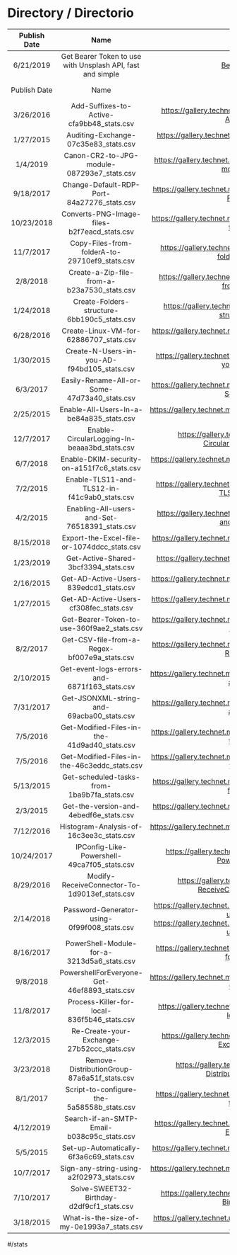 
# Directory / Directorio



| Publish Date | Name  |  URL  | Repository Location | PageViews | PageViews(Max) | PageViews(Avg) | Downloads | Downloads(Max) | Downloads(Avg)  |  
|     :---:    | :---: | :---: |          :---:      | :---:     |  :---:         |  :---:         | :---:     |  :---:         |  :---:          |
| 6/21/2019  | Get Bearer Token to use with Unsplash API, fast and simple  |   [Bearer Token Script](https://gallery.technet.microsoft.com/Get-Bearer-Token-to-use-360f9ae2) | [local copy](/Photography/Get-Bearer-Token-to-use-360f9ae2.md) | 0 | 0| 0|0|0|0
| Publish Date | Name  |  URL  | Repository Location | PageViews | PageViews(Max) | PageViews(Avg) | Downloads | Downloads(Max) | Downloads(Avg)  |  
| 3/26/2016 | Add-Suffixes-to-Active-cfa9bb48_stats.csv  |  https://gallery.technet.microsoft.com/Add-Suffixes-to-Active-cfa9bb48  | Repository Location | 1181 | 28 | 0.819644369178662 | 1181 | 4 | 0.346316680779001 |  
| 1/27/2015 | Auditing-Exchange-07c35e83_stats.csv  |  https://gallery.technet.microsoft.com/Auditing-Exchange-07c35e83  | Repository Location | 1605 | 20 | 0.505919003115265 | 1605 | 6 | 0.461682242990654 |  
| 1/4/2019 | Canon-CR2-to-JPG-module-087293e7_stats.csv  |  https://gallery.technet.microsoft.com/Canon-CR2-to-JPG-module-087293e7  | Repository Location | 167 | 5 | 0.143712574850299 | 167 | 1 | 0.0239520958083832 |  
| 9/18/2017 | Change-Default-RDP-Port-84a27276_stats.csv  |  https://gallery.technet.microsoft.com/Change-Default-RDP-Port-84a27276  | Repository Location | 640 | 16 | 1.1921875 | 640 | 9 | 0.9 |  
| 10/23/2018 | Converts-PNG-Image-files-b2f7eacd_stats.csv  |  https://gallery.technet.microsoft.com/Converts-PNG-Image-files-b2f7eacd  | Repository Location | 240 | 9 | 0.2375 | 240 | 5 | 0.795833333333333 |  
| 11/7/2017 | Copy-Files-from-folderA-to-29710ef9_stats.csv  |  https://gallery.technet.microsoft.com/Copy-Files-from-folderA-to-29710ef9  | Repository Location | 590 | 15 | 2.00169491525424 | 590 | 7 | 1.02542372881356 |  
| 2/8/2018 | Create-a-Zip-file-from-a-b23a7530_stats.csv  |  https://gallery.technet.microsoft.com/Create-a-Zip-file-from-a-b23a7530  | Repository Location | 497 | 30 | 2.45472837022133 | 497 | 5 | 1.11670020120724 |  
| 1/24/2018 | Create-Folders-structure-6bb190c5_stats.csv  |  https://gallery.technet.microsoft.com/Create-Folders-structure-6bb190c5  | Repository Location | 512 | 15 | 0.62890625 | 512 | 5 | 0.892578125 |  
| 6/28/2016 | Create-Linux-VM-for-62886707_stats.csv  |  https://gallery.technet.microsoft.com/Create-Linux-VM-for-62886707  | Repository Location | 1087 | 11 | 0.671573137074517 | 1087 | 6 | 0.684452621895124 |  
| 1/30/2015 | Create-N-Users-in-you-AD-f94bd105_stats.csv  |  https://gallery.technet.microsoft.com/Create-N-Users-in-you-AD-f94bd105  | Repository Location | 1602 | 25 | 0.460674157303371 | 1602 | 6 | 0.604244694132335 |  
| 6/3/2017 | Easily-Rename-All-or-Some-47d73a40_stats.csv  |  https://gallery.technet.microsoft.com/Easily-Rename-All-or-Some-47d73a40  | Repository Location | 747 | 6 | 0.111111111111111 | 747 | 4 | 0.448460508701473 |  
| 2/25/2015 | Enable-All-Users-In-a-be84a835_stats.csv  |  https://gallery.technet.microsoft.com/Enable-All-Users-In-a-be84a835  | Repository Location | 1576 | 8 | 0.119289340101523 | 1576 | 4 | 0.223984771573604 |  
| 12/7/2017 | Enable-CircularLogging-In-beaaa3bd_stats.csv  |  https://gallery.technet.microsoft.com/Enable-CircularLogging-In-beaaa3bd  | Repository Location | 560 | 11 | 0.25 | 560 | 4 | 0.616071428571429 |  
| 6/7/2018 | Enable-DKIM-security-on-a151f7c6_stats.csv  |  https://gallery.technet.microsoft.com/Enable-DKIM-security-on-a151f7c6  | Repository Location | 378 | 28 | 1.55291005291005 | 378 | 7 | 1.20899470899471 |  
| 7/2/2015 | Enable-TLS11-and-TLS12-in-f41c9ab0_stats.csv  |  https://gallery.technet.microsoft.com/Enable-TLS11-and-TLS12-in-f41c9ab0  | Repository Location | 1449 | 18 | 2.33402346445825 | 1449 | 8 | 0.630779848171153 |  
| 4/2/2015 | Enabling-All-users-and-Set-76518391_stats.csv  |  https://gallery.technet.microsoft.com/Enabling-All-users-and-Set-76518391  | Repository Location | 1540 | 12 | 0.451298701298701 | 1540 | 6 | 0.304545454545455 |  
| 8/15/2018 | Export-the-Excel-file-or-1074ddcc_stats.csv  |  https://gallery.technet.microsoft.com/Export-the-Excel-file-or-1074ddcc  | Repository Location | 309 | 13 | 0.27831715210356 | 309 | 6 | 0.822006472491909 |  
| 1/23/2019 | Get-Active-Shared-3bcf3394_stats.csv  |  https://gallery.technet.microsoft.com/Get-Active-Shared-3bcf3394  | Repository Location | 148 | 6 | 0.797297297297297 | 148 | 6 | 0.952702702702703 |  
| 2/16/2015 | Get-AD-Active-Users-839edcd1_stats.csv  |  https://gallery.technet.microsoft.com/Get-AD-Active-Users-839edcd1  | Repository Location | 1585 | 29 | 3.50725552050473 | 1585 | 9 | 1.33375394321767 |  
| 1/27/2015 | Get-AD-Active-Users-cf308fec_stats.csv  |  https://gallery.technet.microsoft.com/Get-AD-Active-Users-cf308fec  | Repository Location | 1605 | 34 | 1.31339563862928 | 1605 | 7 | 0.640498442367601 |  
|  | Get-Bearer-Token-to-use-360f9ae2_stats.csv  |  https://gallery.technet.microsoft.com/Get-Bearer-Token-to-use-360f9ae2  | Repository Location | 0 |  |  | 0 |  |  |  
| 8/2/2017 | Get-CSV-file-from-a-Regex-bf007e9a_stats.csv  |  https://gallery.technet.microsoft.com/Get-CSV-file-from-a-Regex-bf007e9a  | Repository Location | 687 | 12 | 0.0844250363901019 | 687 | 4 | 0.147016011644833 |  
| 2/10/2015 | Get-event-logs-errors-and-6871f163_stats.csv  |  https://gallery.technet.microsoft.com/Get-event-logs-errors-and-6871f163  | Repository Location | 1591 | 36 | 2.95851665619107 | 1591 | 13 | 1.1659333752357 |  
| 7/31/2017 | Get-JSONXML-string-and-69acba00_stats.csv  |  https://gallery.technet.microsoft.com/Get-JSONXML-string-and-69acba00  | Repository Location | 689 | 17 | 1.23367198838897 | 689 | 6 | 0.680696661828737 |  
| 7/5/2016 | Get-Modified-Files-in-the-41d9ad40_stats.csv  |  https://gallery.technet.microsoft.com/Get-Modified-Files-in-the-41d9ad40  | Repository Location | 1080 | 27 | 3.06574074074074 | 1080 | 7 | 0.984259259259259 |  
| 7/5/2016 | Get-Modified-Files-in-the-46c3eddc_stats.csv  |  https://gallery.technet.microsoft.com/Get-Modified-Files-in-the-46c3eddc  | Repository Location | 1080 | 21 | 0.494444444444444 | 1080 | 4 | 0.0944444444444444 |  
| 5/13/2015 | Get-scheduled-tasks-from-1ba9b7fa_stats.csv  |  https://gallery.technet.microsoft.com/Get-scheduled-tasks-from-1ba9b7fa  | Repository Location | 1499 | 57 | 7.89259506337558 | 1499 | 18 | 2.04803202134757 |  
| 2/3/2015 | Get-the-version-and-4ebedf6e_stats.csv  |  https://gallery.technet.microsoft.com/Get-the-version-and-4ebedf6e  | Repository Location | 1598 | 11 | 0.197747183979975 | 1598 | 7 | 0.307259073842303 |  
| 7/12/2016 | Histogram-Analysis-of-16c3ee3c_stats.csv  |  https://gallery.technet.microsoft.com/Histogram-Analysis-of-16c3ee3c  | Repository Location | 1073 | 56 | 4.53867660764212 | 1073 | 9 | 1.06523765144455 |  
| 10/24/2017 | IPConfig-Like-Powershell-49ca7f05_stats.csv  |  https://gallery.technet.microsoft.com/IPConfig-Like-Powershell-49ca7f05  | Repository Location | 604 | 43 | 1.48013245033113 | 604 | 7 | 0.354304635761589 |  
| 8/29/2016 | Modify-ReceiveConnector-To-1d9013ef_stats.csv  |  https://gallery.technet.microsoft.com/Modify-ReceiveConnector-To-1d9013ef  | Repository Location | 1025 | 12 | 0.225365853658537 | 1025 | 4 | 0.501463414634146 |  
| 2/14/2018 | Password-Generator-using-0f99f008_stats.csv  |  https://gallery.technet.microsoft.com/Password-Generator-using-0f99f008 https://gallery.technet.microsoft.com/Password-Generator-using-0f99f008  | Repository Location | 491 | 24 | 4.43991853360489 | 491 | 10 | 1.84521384928717 |  
| 8/16/2017 | PowerShell-Module-for-a-3213d5a6_stats.csv  |  https://gallery.technet.microsoft.com/PowerShell-Module-for-a-3213d5a6  | Repository Location | 673 | 62 | 0.448736998514116 | 673 | 3 | 0.0594353640416048 |  
| 9/8/2018 | PowershellForEveryone-Get-46ef8893_stats.csv  |  https://gallery.technet.microsoft.com/PowershellForEveryone-Get-46ef8893  | Repository Location | 285 | 11 | 0.382456140350877 | 285 | 4 | 0.656140350877193 |  
| 11/8/2017 | Process-Killer-for-local-836f5b46_stats.csv  |  https://gallery.technet.microsoft.com/Process-Killer-for-local-836f5b46  | Repository Location | 589 | 34 | 2.31748726655348 | 589 | 10 | 1.6044142614601 |  
| 12/3/2015 | Re-Create-your-Exchange-27b52ccc_stats.csv  |  https://gallery.technet.microsoft.com/Re-Create-your-Exchange-27b52ccc  | Repository Location | 1295 | 11 | 0.223938223938224 | 1295 | 4 | 0.334362934362934 |  
| 3/23/2018 | Remove-DistributionGroup-87a6a51f_stats.csv  |  https://gallery.technet.microsoft.com/Remove-DistributionGroup-87a6a51f  | Repository Location | 454 | 20 | 0.299559471365639 | 454 | 5 | 0.766519823788546 |  
| 8/1/2017 | Script-to-configure-the-5a58558b_stats.csv  |  https://gallery.technet.microsoft.com/Script-to-configure-the-5a58558b  | Repository Location | 688 | 14 | 1.77761627906977 | 688 | 5 | 0.975290697674419 |  
| 4/12/2019 | Search-if-an-SMTP-Email-b038c95c_stats.csv  |  https://gallery.technet.microsoft.com/Search-if-an-SMTP-Email-b038c95c  | Repository Location | 69 | 13 | 2.94202898550725 | 69 | 4 | 0.782608695652174 |  
| 5/5/2015 | Set-up-Automatically-6f3a6c69_stats.csv  |  https://gallery.technet.microsoft.com/Set-up-Automatically-6f3a6c69  | Repository Location | 1507 | 29 | 0.614465826144658 | 1507 | 5 | 0.215660252156603 |  
| 10/7/2017 | Sign-any-string-using-a2f02973_stats.csv  |  https://gallery.technet.microsoft.com/Sign-any-string-using-a2f02973  | Repository Location | 621 | 8 | 0.719806763285024 | 621 | 2 | 0.140096618357488 |  
| 7/10/2017 | Solve-SWEET32-Birthday-d2df9cf1_stats.csv  |  https://gallery.technet.microsoft.com/Solve-SWEET32-Birthday-d2df9cf1  | Repository Location | 710 | 264 | 57.369014084507 | 710 | 50 | 13.0464788732394 |  
| 3/18/2015 | What-is-the-size-of-my-0e1993a7_stats.csv  |  https://gallery.technet.microsoft.com/What-is-the-size-of-my-0e1993a7  | Repository Location | 1555 | 20 | 0.617363344051447 | 1555 | 5 | 0.605787781350482 |  



#/stats



